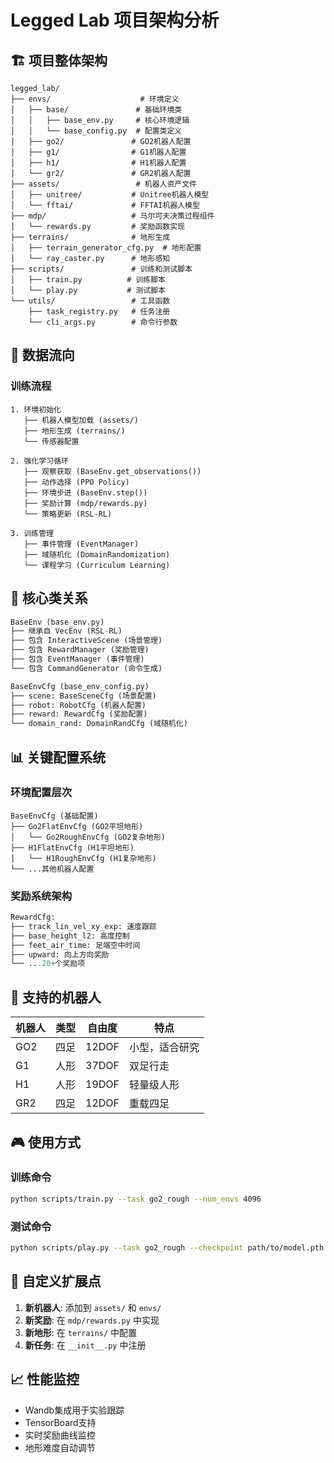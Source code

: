 # Legged Lab 项目架构分析

## 🏗️ 项目整体架构

```
legged_lab/
├── envs/                    # 环境定义
│   ├── base/               # 基础环境类
│   │   ├── base_env.py     # 核心环境逻辑
│   │   └── base_config.py  # 配置类定义
│   ├── go2/               # GO2机器人配置
│   ├── g1/                # G1机器人配置
│   ├── h1/                # H1机器人配置
│   └── gr2/               # GR2机器人配置
├── assets/                 # 机器人资产文件
│   ├── unitree/           # Unitree机器人模型
│   └── fftai/             # FFTAI机器人模型
├── mdp/                   # 马尔可夫决策过程组件
│   └── rewards.py         # 奖励函数实现
├── terrains/              # 地形生成
│   ├── terrain_generator_cfg.py  # 地形配置
│   └── ray_caster.py      # 地形感知
├── scripts/               # 训练和测试脚本
│   ├── train.py          # 训练脚本
│   └── play.py           # 测试脚本
└── utils/                 # 工具函数
    ├── task_registry.py   # 任务注册
    └── cli_args.py        # 命令行参数
```

## 🔄 数据流向

### 训练流程
```
1. 环境初始化
   ├── 机器人模型加载 (assets/)
   ├── 地形生成 (terrains/)
   └── 传感器配置

2. 强化学习循环
   ├── 观察获取 (BaseEnv.get_observations())
   ├── 动作选择 (PPO Policy)
   ├── 环境步进 (BaseEnv.step())
   ├── 奖励计算 (mdp/rewards.py)
   └── 策略更新 (RSL-RL)

3. 训练管理
   ├── 事件管理 (EventManager)
   ├── 域随机化 (DomainRandomization)
   └── 课程学习 (Curriculum Learning)
```

## 🎯 核心类关系

```python
BaseEnv (base_env.py)
├── 继承自 VecEnv (RSL-RL)
├── 包含 InteractiveScene (场景管理)
├── 包含 RewardManager (奖励管理)
├── 包含 EventManager (事件管理)
└── 包含 CommandGenerator (命令生成)

BaseEnvCfg (base_env_config.py)
├── scene: BaseSceneCfg (场景配置)
├── robot: RobotCfg (机器人配置)
├── reward: RewardCfg (奖励配置)
└── domain_rand: DomainRandCfg (域随机化)
```

## 📊 关键配置系统

### 环境配置层次
```
BaseEnvCfg (基础配置)
├── Go2FlatEnvCfg (GO2平坦地形)
│   └── Go2RoughEnvCfg (GO2复杂地形)
├── H1FlatEnvCfg (H1平坦地形)
│   └── H1RoughEnvCfg (H1复杂地形)
└── ...其他机器人配置
```

### 奖励系统架构
```python
RewardCfg:
├── track_lin_vel_xy_exp: 速度跟踪
├── base_height_l2: 高度控制
├── feet_air_time: 足端空中时间
├── upward: 向上方向奖励
└── ...20+个奖励项
```

## 🤖 支持的机器人

| 机器人 | 类型 | 自由度 | 特点 |
|--------|------|--------|------|
| GO2 | 四足 | 12DOF | 小型，适合研究 |
| G1 | 人形 | 37DOF | 双足行走 |
| H1 | 人形 | 19DOF | 轻量级人形 |
| GR2 | 四足 | 12DOF | 重载四足 |

## 🎮 使用方式

### 训练命令
```bash
python scripts/train.py --task go2_rough --num_envs 4096
```

### 测试命令
```bash
python scripts/play.py --task go2_rough --checkpoint path/to/model.pth
```

## 🔧 自定义扩展点

1. **新机器人**: 添加到 `assets/` 和 `envs/`
2. **新奖励**: 在 `mdp/rewards.py` 中实现
3. **新地形**: 在 `terrains/` 中配置
4. **新任务**: 在 `__init__.py` 中注册

## 📈 性能监控

- Wandb集成用于实验跟踪
- TensorBoard支持
- 实时奖励曲线监控
- 地形难度自动调节
